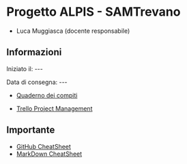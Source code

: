 # Progetto ALPIS - SAMTrevano

- Luca Muggiasca (docente responsabile)

## Informazioni
Iniziato il: ---

Data di consegna: ---

- [Quaderno dei compiti](muggiasca_qdc_consultazioneProgetti.pdf)

- [Trello Project Management](https://trello.com/b/UvpxUdqG/alpis)


## Importante
- [GitHub CheatSheet](Guide/github-cheatsheet.pdf)
- [MarkDown CheatSheet](Guide/markdownCheatSheet.md)


